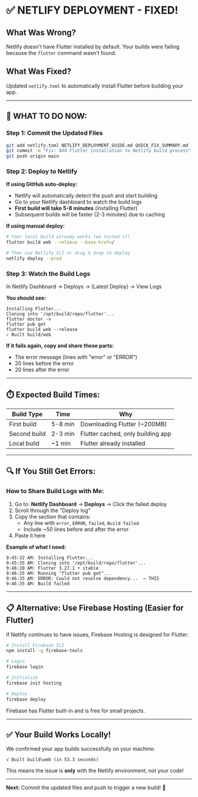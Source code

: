 # ✅ NETLIFY DEPLOYMENT - FIXED!

## What Was Wrong?
Netlify doesn't have Flutter installed by default. Your builds were failing because the `flutter` command wasn't found.

## What Was Fixed?
Updated `netlify.toml` to automatically install Flutter before building your app.

---

## 🚀 WHAT TO DO NOW:

### Step 1: Commit the Updated Files
```bash
git add netlify.toml NETLIFY_DEPLOYMENT_GUIDE.md QUICK_FIX_SUMMARY.md
git commit -m "Fix: Add Flutter installation to Netlify build process"
git push origin main
```

### Step 2: Deploy to Netlify

**If using GitHub auto-deploy:**
- Netlify will automatically detect the push and start building
- Go to your Netlify dashboard to watch the build logs
- **First build will take 5-8 minutes** (installing Flutter)
- Subsequent builds will be faster (2-3 minutes) due to caching

**If using manual deploy:**
```bash
# Your local build already works (we tested it)
flutter build web --release --base-href=/

# Then use Netlify CLI or drag & drop to deploy
netlify deploy --prod
```

### Step 3: Watch the Build Logs

In Netlify Dashboard → Deploys → (Latest Deploy) → View Logs

**You should see:**
```
Installing Flutter...
Cloning into '/opt/build/repo/flutter'...
flutter doctor -v
flutter pub get
flutter build web --release
✓ Built build/web
```

**If it fails again, copy and share these parts:**
- The error message (lines with "error" or "ERROR")
- 20 lines before the error
- 20 lines after the error

---

## ⏱️ Expected Build Times:

| Build Type | Time | Why |
|------------|------|-----|
| First build | 5-8 min | Downloading Flutter (~200MB) |
| Second build | 2-3 min | Flutter cached, only building app |
| Local build | ~1 min | Flutter already installed |

---

## 🔍 If You Still Get Errors:

### How to Share Build Logs with Me:

1. Go to: **Netlify Dashboard** → **Deploys** → Click the failed deploy
2. Scroll through the "Deploy log" 
3. Copy the section that contains:
   - Any line with `error`, `ERROR`, `failed`, `Build failed`
   - Include ~50 lines before and after the error
4. Paste it here

**Example of what I need:**
```
9:45:32 AM: Installing Flutter...
9:45:35 AM: Cloning into '/opt/build/repo/flutter'...
9:46:20 AM: Flutter 3.27.1 • stable
9:46:25 AM: Running "flutter pub get"...
9:46:35 AM: ERROR: Could not resolve dependency...  ← THIS
9:46:35 AM: Build failed
```

---

## 📋 Alternative: Use Firebase Hosting (Easier for Flutter)

If Netlify continues to have issues, Firebase Hosting is designed for Flutter:

```bash
# Install Firebase CLI
npm install -g firebase-tools

# Login
firebase login

# Initialize
firebase init hosting

# Deploy
firebase deploy
```

Firebase has Flutter built-in and is free for small projects.

---

## ✅ Your Build Works Locally!

We confirmed your app builds successfully on your machine:
```
√ Built build\web (in 53.3 seconds)
```

This means the issue is **only** with the Netlify environment, not your code!

---

**Next:** Commit the updated files and push to trigger a new build! 🎉

